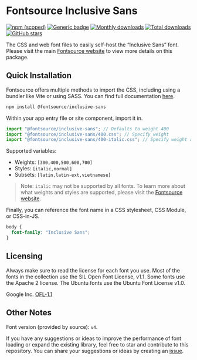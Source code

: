 # Fontsource Inclusive Sans

[![npm (scoped)](https://img.shields.io/npm/v/@fontsource/inclusive-sans?color=brightgreen)](https://www.npmjs.com/package/@fontsource/inclusive-sans) [![Generic badge](https://img.shields.io/badge/fontsource-passing-brightgreen)](https://github.com/fontsource/fontsource) [![Monthly downloads](https://badgen.net/npm/dm/@fontsource/inclusive-sans)](https://github.com/fontsource/fontsource) [![Total downloads](https://badgen.net/npm/dt/@fontsource/inclusive-sans)](https://github.com/fontsource/fontsource) [![GitHub stars](https://img.shields.io/github/stars/fontsource/fontsource.svg?style=social&label=Star)](https://github.com/fontsource/fontsource/stargazers)

The CSS and web font files to easily self-host the “Inclusive Sans” font. Please visit the main [Fontsource website](https://fontsource.org/fonts/inclusive-sans) to view more details on this package.

## Quick Installation

Fontsource offers multiple methods to import the CSS, including using a bundler like Vite or using SASS. You can find full documentation [here](https://fontsource.org/docs/getting-started/introduction).

```javascript
npm install @fontsource/inclusive-sans
```

Within your app entry file or site component, import it in.

```javascript
import "@fontsource/inclusive-sans"; // Defaults to weight 400
import "@fontsource/inclusive-sans/400.css"; // Specify weight
import "@fontsource/inclusive-sans/400-italic.css"; // Specify weight and style
```

Supported variables:
- Weights: `[300,400,500,600,700]`
- Styles: `[italic,normal]`
- Subsets: `[latin,latin-ext,vietnamese]`

> Note: `italic` may not be supported by all fonts. To learn more about what weights and styles are supported, please visit the [Fontsource website](https://fontsource.org/fonts/inclusive-sans).

Finally, you can reference the font name in a CSS stylesheet, CSS Module, or CSS-in-JS.

```css
body {
  font-family: "Inclusive Sans";
}
```

## Licensing
Always make sure to read the license for each font you use. Most of the fonts in the collection use the SIL Open Font License, v1.1. Some fonts use the Apache 2 license. The Ubuntu fonts use the Ubuntu Font License v1.0.

Google Inc.
[OFL-1.1](http://scripts.sil.org/OFL)

## Other Notes
Font version (provided by source): `v4`.

If you have any suggestions or ideas to improve the performance of font loading or expand the existing library, feel free to star and contribute to this repository. You can share your suggestions or ideas by creating an [issue](https://github.com/fontsource/fontsource/issues).